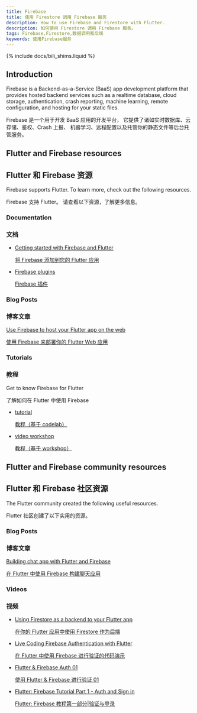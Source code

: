 ```yaml
---
title: Firebase
title: 使用 Firestore 调用 Firebase 服务
description: How to use Firebase and Firestore with Flutter.
description: 如何使用 Firestore 调用 Firebase 服务。
tags: Firebase,Firestore,数据调用和后端
keywords: 使用Firebase服务
---
```


{% include docs/bili_shims.liquid %}

## Introduction

Firebase is a Backend-as-a-Service (BaaS) app development platform
that provides hosted backend services such as a realtime database,
cloud storage, authentication, crash reporting, machine learning,
remote configuration, and hosting for your static files.

Firebase 是一个用于开发 BaaS 应用的开发平台，
它提供了诸如实时数据库、云存储、鉴权、Crash 上报、
机器学习、远程配置以及托管你的静态文件等后台托管服务。

## Flutter and Firebase resources

## Flutter 和 Firebase 资源

Firebase supports Flutter. To learn more,
check out the following resources.

Firebase 支持 Flutter。
请查看以下资源，了解更多信息。

### Documentation

### 文档

* [Getting started with Firebase and Flutter][started]

  [将 Firebase 添加到您的 Flutter 应用][started]

* [Firebase plugins][]

  [Firebase 插件][Firebase plugins]

### Blog Posts

### 博客文章

[Use Firebase to host your Flutter app on the web][article]

[使用 Firebase 来部署你的 Flutter Web 应用][article]

### Tutorials

### 教程

Get to know Firebase for Flutter

了解如何在 Flutter 中使用 Firebase

* [tutorial][codelab1]

  [教程（基于 codelab）][codelab1]

* [video workshop][workshop]

  [教程（基于 workshop）][workshop]

## Flutter and Firebase community resources

## Flutter 和 Firebase 社区资源

The Flutter community created the following useful resources.

Flutter 社区创建了以下实用的资源。

### Blog Posts

### 博客文章

[Building chat app with Flutter and Firebase][chat app]

[在 Flutter 中使用 Firebase 构建聊天应用][chat app]

### Videos

### 视频

* [Using Firestore as a backend to your Flutter app][video]

  [在你的 Flutter 应用中使用 Firestore 作为后端][video]

* [Live Coding Firebase Authentication with Flutter][video2]

  [在 Flutter 中使用 Firebase 进行验证的代码演示][video2]

* [Flutter & Firebase Auth 01][video3]

  [使用 Flutter & Firebase 进行验证 01][video3]

* [Flutter: Firebase Tutorial Part 1 - Auth and Sign in][video4]

  [Flutter: Firebase 教程第一部分|验证与登录][video4]

[article]: {{site.flutter-medium}}/must-try-use-firebase-to-host-your-flutter-app-on-the-web-852ee533a469
[chat app]: {{site.medium}}/flutter-community/building-a-chat-app-with-flutter-and-firebase-from-scratch-9eaa7f41782e
[codelab1]: {{site.codelabs}}/codelabs/firebase-get-to-know-flutter
[Firebase plugins]: {{site.firebase}}/docs/flutter/setup#available-plugins
[started]: {{site.firebase}}/docs/flutter/setup
[video]: {{bili-video}}/BV184411575K/
[video2]: {{site.yt.watch}}/OlcYP6UXlm8
[video3]: {{site.yt.watch}}/u_Lyx8KJWpg
[video4]: {{site.yt.watch}}/13-jNF984C0
[workshop]: {{bili-video}}/BV14b4y1o7Wn/

